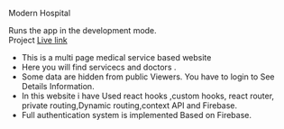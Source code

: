 Modern Hospital

Runs the app in the development mode.\
Project [Live link](https://modern-hospital.netlify.app/home)

- This is a multi page medical service based website
- Here you will find  servicecs and doctors .
- Some data are hidden from public Viewers. You have to login to See Details Information.
- In this website i have Used react hooks ,custom hooks, react router, private routing,Dynamic routing,context API and Firebase.
- Full authentication system is implemented Based on Firebase.